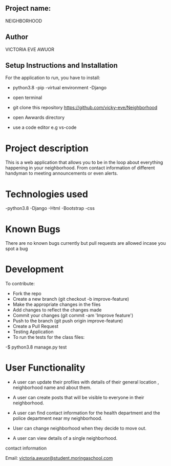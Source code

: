 ## Project name:
NEIGHBORHOOD

## Author
VICTORIA EVE AWUOR

## Setup Instructions and Installation
For the application to run, you have to install:

* python3.8 -pip -virtual environment -Django

* open terminal
* git clone this repository https://github.com/vicky-eve/Neighborhood
* open Awwards directory
* use a code editor e.g vs-code

# Project description
This is a web application that allows you to be in the loop about everything happening in your neighborhood. From contact information of different handyman to meeting announcements or even alerts.

# Technologies used
-python3.8 -Django -Html -Bootstrap -css

# Known Bugs
There are no known bugs currently but pull requests are allowed incase you spot a bug

# Development
To contribute:

* Fork the repo
* Create a new branch (git checkout -b improve-feature)
* Make the appropriate changes in the files
* Add changes to reflect the changes made
* Commit your changes (git commit -am 'Improve feature')
* Push to the branch (git push origin improve-feature)
* Create a Pull Request
* Testing Application
* To run the tests for the class files:

-$ python3.8 manage.py test

# User Functionality
* A user can update their profiles with details of their general location , neighborhood name and about them.

* A user can create posts that will be visible to everyone in their neighborhood.

* A user can find contact information for the health department and the police department near my neighborhood.

* User can change neighborhood when they decide to move out.

* A user can view details of a single neighborhood.


contact information


Email: victoria.awuor@student.moringaschool.com
